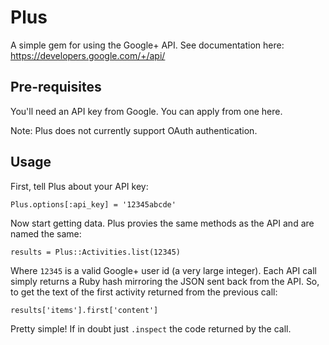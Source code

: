 # Plus

A simple gem for using the Google+ API. See documentation here: https://developers.google.com/+/api/

## Pre-requisites

You'll need an API key from Google. You can apply from one here.

Note: Plus does not currently support OAuth authentication.

## Usage

First, tell Plus about your API key:

    Plus.options[:api_key] = '12345abcde'

Now start getting data. Plus provies the same methods as the API and are named the same:

    results = Plus::Activities.list(12345)

Where `12345` is a valid Google+ user id (a very large integer). Each API call simply returns a Ruby
hash mirroring the JSON sent back from the API. So, to get the text of the first activity returned
from the previous call:

    results['items'].first['content']

Pretty simple! If in doubt just `.inspect` the code returned by the call.
